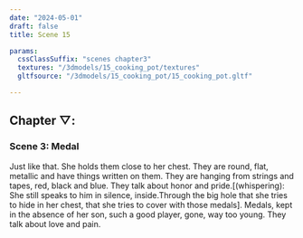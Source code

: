 ```yaml
---
date: "2024-05-01"
draft: false
title: Scene 15

params:
  cssClassSuffix: "scenes chapter3"
  textures: "/3dmodels/15_cooking_pot/textures"
  gltfsource: "/3dmodels/15_cooking_pot/15_cooking_pot.gltf"

---
```

<h2 class="green">Chapter &#9661;:</h2>
<h3 class="green">Scene 3: Medal</h3>
<canvas id="c"></canvas>
<p>Just like that. She holds them close to her chest. They are round, flat, metallic and have things written on them. They are hanging from strings and tapes, red, black and blue. They talk about honor and pride.[(whispering): She still speaks to him in silence, inside.Through the big hole that she tries to hide in her chest, that she tries to cover with those medals]. Medals, kept in the absence of her son, such a good player, gone, way too young. They talk about love and pain.</p>
